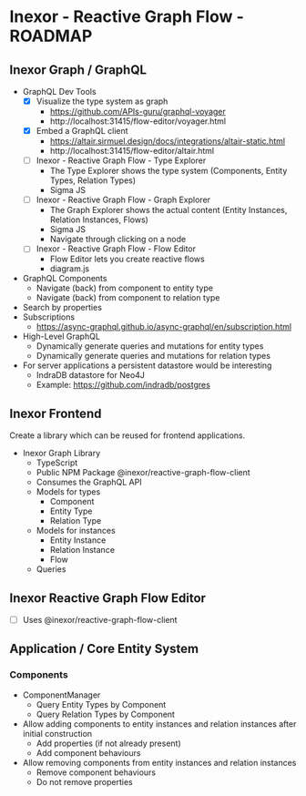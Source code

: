 # Inexor - Reactive Graph Flow - ROADMAP

## Inexor Graph / GraphQL

* GraphQL Dev Tools
  - [x] Visualize the type system as graph
    * https://github.com/APIs-guru/graphql-voyager
    * http://localhost:31415/flow-editor/voyager.html
  - [x] Embed a GraphQL client
    * https://altair.sirmuel.design/docs/integrations/altair-static.html
    * http://localhost:31415/flow-editor/altair.html
  - [ ] Inexor - Reactive Graph Flow - Type Explorer
    * The Type Explorer shows the type system (Components, Entity Types, Relation Types)
    * Sigma JS
  - [ ] Inexor - Reactive Graph Flow - Graph Explorer
    * The Graph Explorer shows the actual content (Entity Instances, Relation Instances, Flows)
    * Sigma JS
    * Navigate through clicking on a node
  - [ ] Inexor - Reactive Graph Flow - Flow Editor
    * Flow Editor lets you create reactive flows
    * diagram.js
* GraphQL Components
  * Navigate (back) from component to entity type
  * Navigate (back) from component to relation type
* Search by properties
* Subscriptions
  * https://async-graphql.github.io/async-graphql/en/subscription.html
* High-Level GraphQL
  * Dynamically generate queries and mutations for entity types
  * Dynamically generate queries and mutations for relation types
* For server applications a persistent datastore would be interesting
  * IndraDB datastore for Neo4J
  * Example: https://github.com/indradb/postgres

## Inexor Frontend

Create a library which can be reused for frontend applications.

* Inexor Graph Library
  * TypeScript
  * Public NPM Package @inexor/reactive-graph-flow-client
  * Consumes the GraphQL API
  * Models for types
    * Component
    * Entity Type
    * Relation Type
  * Models for instances
    * Entity Instance
    * Relation Instance
    * Flow
  * Queries

## Inexor Reactive Graph Flow Editor

- [ ] Uses @inexor/reactive-graph-flow-client

## Application / Core Entity System

### Components

* ComponentManager
  * Query Entity Types by Component
  * Query Relation Types by Component
* Allow adding components to entity instances and relation instances after initial construction
  * Add properties (if not already present)
  * Add component behaviours
* Allow removing components from entity instances and relation instances
  * Remove component behaviours
  * Do not remove properties
